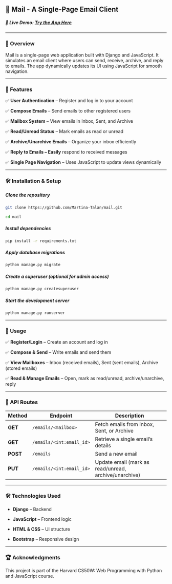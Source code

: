 ## 📧 Mail - A Single-Page Email Client
##### 🔗 Live Demo: [Try the App Here](https://mail-client-l8qu.onrender.com)

--- 

### 📜 Overview
Mail is a single-page web application built with Django and JavaScript. It simulates an email client where users can send, receive, archive, and reply to emails. The app dynamically updates its UI using JavaScript for smooth navigation.

--- 

### 🚀 Features

✅ **User Authentication** – Register and log in to your account

✅ **Compose Emails** – Send emails to other registered users

✅ **Mailbox System** – View emails in Inbox, Sent, and Archive

✅ **Read/Unread Status** – Mark emails as read or unread

✅ **Archive/Unarchive Emails** – Organize your inbox efficiently

✅ **Reply to Emails – Easily** respond to received messages

✅ **Single Page Navigation** – Uses JavaScript to update views dynamically

---

### 🛠️ Installation & Setup
##### Clone the repository
```sh
git clone https://github.com/Martina-Talan/mail.git

cd mail
```

##### Install dependencies
```sh
pip install -r requirements.txt
```

##### Apply database migrations
```sh
python manage.py migrate
```

##### Create a superuser (optional for admin access)
```sh
python manage.py createsuperuser
```

##### Start the development server
```sh
python manage.py runserver
```
---

### 📌 Usage
✅ **Register/Login** – Create an account and log in
 
✅ **Compose & Send** – Write emails and send them
 
✅ **View Mailboxes** – Inbox (received emails), Sent (sent emails), Archive (stored emails)
 
✅ **Read & Manage Emails** – Open, mark as read/unread, archive/unarchive, reply
 
--- 

### 🔗 API Routes

| **Method** | **Endpoint** | **Description** |
|-----------|------------|----------------|
| **GET** | `/emails/<mailbox>` | Fetch emails from Inbox, Sent, or Archive |
| **GET** | `/emails/<int:email_id>` | Retrieve a single email’s details |
| **POST** | `/emails` | Send a new email |
| **PUT** | `/emails/<int:email_id>` | Update email (mark as read/unread, archive/unarchive) |

--- 

### 🛠️ Technologies Used
- __Django__ – Backend
  
- __JavaScript__ – Frontend logic
  
- __HTML & CSS__ – UI structure
  
- __Bootstrap__ – Responsive design

---

### 🏆 Acknowledgments
This project is part of the Harvard CS50W: Web Programming with Python and JavaScript course.

